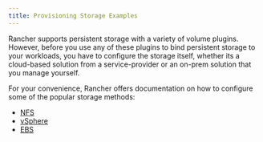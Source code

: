 ```yaml
---
title: Provisioning Storage Examples
---
```


Rancher supports persistent storage with a variety of volume plugins. However, before you use any of these plugins to bind persistent storage to your workloads, you have to configure the storage itself, whether its a cloud-based solution from a service-provider or an on-prem solution that you manage yourself.

For your convenience, Rancher offers documentation on how to configure some of the popular storage methods:

- [NFS](../how-to-guides/new-user-guides/manage-clusters/provisioning-storage-examples/nfs-storage.md)
- [vSphere](../how-to-guides/new-user-guides/manage-clusters/provisioning-storage-examples/vsphere-storage.md)
- [EBS](../how-to-guides/new-user-guides/manage-clusters/provisioning-storage-examples/persistent-storage-in-amazon-ebs.md)
